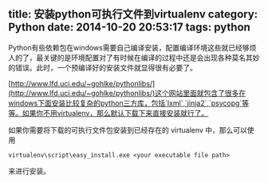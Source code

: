 title: 安装python可执行文件到virtualenv
category: Python
date: 2014-10-20 20:53:17
tags: python
---

Python有些依赖包在windows需要自己编译安装，配置编译环境这些就已经够烦人的了，最关键的是环境配置对了有时候在编译的过程中还是会出现各种莫名其妙的错误。此时，一个预编译好的安装文件就显得很有必要了。
<!--more-->

[http://www.lfd.uci.edu/~gohlke/pythonlibs/](http://www.lfd.uci.edu/~gohlke/pythonlibs/)这个网站里面就包含了很多在windows下面安装比较复杂的python三方库，包括`lxml`,`jinja2`,`psycopg`等等。如果你不用virtualenv，那么默认下载下来直接安装就行了。  

如果你需要将下载的可执行文件包安装到已经存在的 virtualenv 中，那么可以使用

`virtualenv\script\easy_install.exe <your executable file path>`

来进行安装。